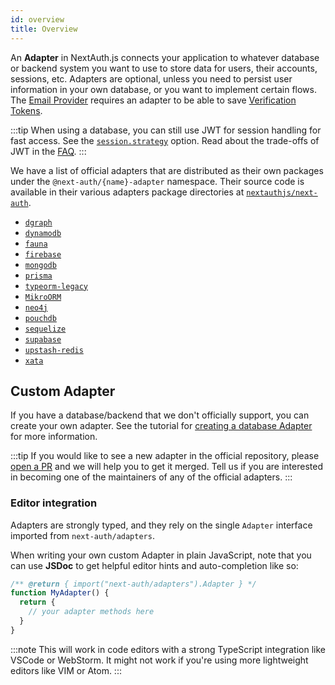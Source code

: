 ```yaml
---
id: overview
title: Overview
---
```


An **Adapter** in NextAuth.js connects your application to whatever database or backend system you want to use to store data for users, their accounts, sessions, etc. Adapters are optional, unless you need to persist user information in your own database, or you want to implement certain flows. The [Email Provider](/providers/email) requires an adapter to be able to save [Verification Tokens](/adapters/models#verification-token).

:::tip
When using a database, you can still use JWT for session handling for fast access. See the [`session.strategy`](/configuration/options#session) option. Read about the trade-offs of JWT in the [FAQ](/faq#json-web-tokens).
:::

We have a list of official adapters that are distributed as their own packages under the `@next-auth/{name}-adapter` namespace. Their source code is available in their various adapters package directories at [`nextauthjs/next-auth`](https://github.com/nextauthjs/next-auth/tree/main/packages).

- [`dgraph`](https://authjs.dev/reference/adapter/dgraph)
- [`dynamodb`](https://authjs.dev/reference/adapter/dynamodb)
- [`fauna`](https://authjs.dev/reference/adapter/fauna)
- [`firebase`](https://authjs.dev/reference/adapter/firebase)
- [`mongodb`](https://authjs.dev/reference/adapter/mongodb)
- [`prisma`](https://authjs.dev/reference/adapter/prisma)
- [`typeorm-legacy`](https://authjs.dev/reference/adapter/typeorm)
- [`MikroORM`](https://authjs.dev/reference/adapters/mikro-orm)
- [`neo4j`](https://authjs.dev/reference/adapters/neo4j)
- [`pouchdb`](https://authjs.dev/reference/adapter/pouchdb)
- [`sequelize`](https://authjs.dev/reference/adapters/sequelize)
- [`supabase`](https://authjs.dev/reference/adapters/supabase)
- [`upstash-redis`](https://authjs.dev/reference/adapters/upstash-redis)
- [`xata`](https://authjs.dev/reference/adapters/xata)

## Custom Adapter

If you have a database/backend that we don't officially support, you can create your own adapter.
See the tutorial for [creating a database Adapter](/tutorials/creating-a-database-adapter) for more information.

:::tip
If you would like to see a new adapter in the official repository, please [open a PR](https://github.com/nextauthjs/next-auth/issues/new) and we will help you to get it merged. Tell us if you are interested in becoming one of the maintainers of any of the official adapters.
:::

### Editor integration

Adapters are strongly typed, and they rely on the single `Adapter` interface imported from `next-auth/adapters`.

When writing your own custom Adapter in plain JavaScript, note that you can use **JSDoc** to get helpful editor hints and auto-completion like so:

```js
/** @return { import("next-auth/adapters").Adapter } */
function MyAdapter() {
  return {
    // your adapter methods here
  }
}
```

:::note
This will work in code editors with a strong TypeScript integration like VSCode or WebStorm. It might not work if you're using more lightweight editors like VIM or Atom.
:::
